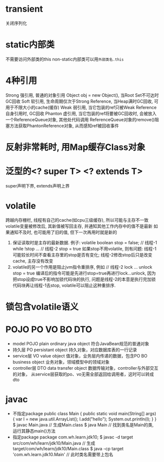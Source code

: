 # transient
关闭序列化

# static内部类
不需要访问外部类的this
non-static内部类可以用`外部类名.this`

# 4种引用
Strong  强引用, 普通的对象引用 Object obj = new Object(), 当Root Set不可达时GC回收
Soft    软引用, 生命周期仅次于Strong Reference, 当Heap满时GC回收, 可用于不限大小的cache(缓存)
Weak    弱引用, 当它包装的ref只被Weak Reference自身引用时, GC回收
Phanton 虚引用, 当它包装的ref将要被GC回收时, 会被放入一个ReferenceQueue对象, 其他处代码调用
ReferenceQueue对象的remove()阻塞方法获取PhantonReference对象, 从而感知ref被回收事件

# 反射非常耗时, 用Map缓存Class对象

# 泛型的<? super T> <? extends T>
super声明下界, extends声明上界

# volatile
跨越内存栅栏, 线程有自己的cache(如cpu三级缓存), 所以可能与主存不一致
volatile变量被修改后, 其新值被写回主存, 并通知其他工作内存中的值不是最新
如果通知不及时, 也可能用了旧的值, 但下一次再用时就是新的
1. 保证读取时是主存的最新数据. 例子:
	volatile boolean stop = false;
	// 线程-1
	while !stop
		...
	// 线程-2
	stop = true
	如果stop不用volatile, 则有问题:
		线程-1可能较长时间不查看主存里的stop是否有变化; 线程-2修改stop后只是改变cache, 主存没有改变
2. volatile的另一个作用是阻止jvm指令重排序, 例如
	// 线程-2
	lock ... unlock
	stop = true
	编译后的指令可能是先进行stop=true再进行lock...unlock, 因为把stop设成true不影响加锁代码块的执行,
	问题是线程-2的本意是执行完加锁代码块再让线程-1去stop, volatile可以阻止这种重排序.

# 锁包含volatile语义

# POJO PO VO BO DTO
- model
  POJO  plain ordinary java object    符合JavaBean规范的普通对象
- 持久层
  PO    persistant object      持久对象，对应数据库表的一行记录
- service层
  VO    value object           值对象，业务层内传递的数据，包含PO
  BO    business object        业务对象，领域模型中的领域对象
- controller层
  DTO   data transfer object   数据传输对象，controller与外部交互的对象，
                               从service层获取的po、vo无需全部返回给调用者，这时可以转成dto

# javac
- 不指定package
public class Main {
  public static void main(String[] args) {
    var l = new java.util.ArrayList<String>(); l.add("hello"); System.out.println(l);
  }
}
$ javac Main.java  // 生成Main.class
$ java Main        // 找到类名是Main的类, 运行其静态main()方法
- 指定package
package com.wh.learn.jdk10;
$ javac -d target src/com/wh/learn/jdk10/Main.java  // 生成target/com/wh/learn/jdk10/Main.class
$ java -cp target 'com.wh.learn.jdk10.Main'         // 此时类名需要带上包名
